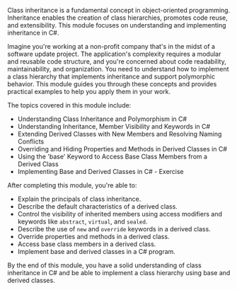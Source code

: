 Class inheritance is a fundamental concept in object-oriented programming. Inheritance enables the creation of class hierarchies, promotes code reuse, and extensibility. This module focuses on understanding and implementing inheritance in C#.

Imagine you're working at a non-profit company that's in the midst of a software update project. The application's complexity requires a modular and reusable code structure, and you're concerned about code readability, maintainability, and organization. You need to understand how to implement a class hierarchy that implements inheritance and support polymorphic behavior. This module guides you through these concepts and provides practical examples to help you apply them in your work.

The topics covered in this module include:

- Understanding Class Inheritance and Polymorphism in C#
- Understanding Inheritance, Member Visibility and Keywords in C#
- Extending Derived Classes with New Members and Resolving Naming Conflicts
- Overriding and Hiding Properties and Methods in Derived Classes in C#
- Using the 'base' Keyword to Access Base Class Members from a Derived Class
- Implementing Base and Derived Classes in C# - Exercise

After completing this module, you're able to:

- Explain the principals of class inheritance.
- Describe the default characteristics of a derived class.
- Control the visibility of inherited members using access modifiers and keywords like `abstract`, `virtual`, and `sealed`.
- Describe the use of `new` and `override` keywords in a derived class.
- Override properties and methods in a derived class.
- Access base class members in a derived class.
- Implement base and derived classes in a C# program.

By the end of this module, you have a solid understanding of class inheritance in C# and be able to implement a class hierarchy using base and derived classes.
